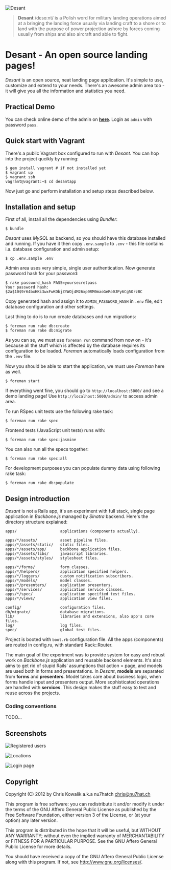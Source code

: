 ![Desant](https://dl.dropbox.com/s/jfvo6fsyzgsdaad/head.png)

<blockquote>
<strong>Desant</strong> /dɛsɑːnt/ is a Polish word for military landing operations aimed 
at a bringing the landing force usually via landing craft to a shore or to 
land with the purpose of power projection ashore by forces coming usually 
from ships and also aircraft and able to fight.
</blockquote>

# Desant - An open source landing pages!

_Desant_ is an open source, neat landing page application. It's simple to
use, customize and extend to your needs. There's an awesome admin area
too - it will give you all the information and statistics you need.

## Practical Demo 

You can check online demo of the admin on [**here**](http://demo.desantapp.com/admin).
Login as `admin` with password `pass`.

## Quick start with Vagrant

There's a public Vagrant box configured to run with _Desant_. You can hop
into the project qucikly by running:

    $ gem install vagrant # if not installed yet
    $ vagrant up
    $ vagrant ssh
    vagrant@vagrant:~$ cd desantapp

Now just go and perform installation and setup steps described below.

## Installation and setup

First of all, install all the dependencies using _Bundler_:

    $ bundle

_Desant_ uses _MySQL_ as backend, so you should have this database installed 
and running. If you have it then copy `.env.sample` to `.env` - this file contains i.a. 
database configuration and admin setup:

    $ cp .env.sample .env

Admin area uses very simple, single user authentication. Now generate
password hash for your password:

    $ rake password_hash PASS=yoursecretpass
    Your password hash: $2a$10$9r64bxHKi3wxFwKDbjZYWOj4M26xp0RM0maoGeRo0JPy6Cg5OrzBC

Copy generated hash and assign it to `ADMIN_PASSWORD_HASH` in `.env` file,
edit database configuration and other settings.

Last thing to do is to run create databases and run migrations: 

    $ foreman run rake db:create
    $ foreman run rake db:migrate

As you can se, we must use `foreman run` command from now on - it's because
all the stuff which is affected by the database requires its configuration
to be loaded. _Foreman_ automatically loads configuration from the `.env`
file.

Now you should be able to start the application, we must use _Foreman_
here as well.

    $ foreman start

If everything went fine, you should go to `http://localhost:5000/` and see
a demo landing page! Use `http://localhost:5000/admin/` to access admin
area.

To run RSpec unit tests use the following rake task:

    $ foreman run rake spec

Frontend tests (JavaScript unit tests) runs with:

    $ foreman run rake spec:jasmine

You can also run all the specs together:

    $ foreman run rake spec:all
    
For development purposes you can populate dummy data using following
rake task:

    $ foreman run rake db:populate

## Design introduction

_Desant_ is not a Rails app, it's an experiment with full stack, single
page application in _Backbone.js_ managed by _Sinatra_ backend. Here's
the directory structure explained:

    apps/                   applications (components actually).

    apps/*/assets/          asset pipeline files.
    apps/*/assets/static/   static files.
    apps/*/assets/app/      backbone application files.
    apps/*/assets/libs/     javascript libraries.
    apps/*/assets/styles/   stylesheet files.

    apps/*/forms/           form classes.
    apps/*/helpers/         application specified helpers. 
    apps/*/loggers/         custom notification subscribers.
    apps/*/models/          model classes.
    apps/*/presenters/      application presenters.
    apps/*/services/        application service classes.
    apps/*/spec/            application specified test files.  
    apps/*/views/           application view files.

    config/                 configuration files.
    db/migrate/             database migrations.
    lib/                    libraries and extensions, also app's core files.
    log/                    log files.
    spec/                   global test files.

Project is booted with `boot.rb` configuration file. All the apps (components)
are routed in config.ru, with standard Rack::Router.

The main goal of the experiment was to provide system for easy and robust
work on _Backbone.js_ application and reusable backend elements. It's also
aims to get rid of stupid Rails' assumptions that action = page, and models
are used both in forms and presentations. In _Desant_, **models** are separated
from **forms** and **presenters**. Model takes care about business logic, when
forms handle input and presenters output. More sophisticated operations
are handled with **services**. This design makes the stuff easy to test
and reuse across the projects.

### Coding conventions

TODO...

## Screenshots

![Registered users](https://dl.dropbox.com/s/ss5sbn8e4hh834i/5.png)

![Locations](https://dl.dropbox.com/s/q6frhrhnrnov8q5/3.png)

![Login page](https://dl.dropbox.com/s/qmyjs6792oeob7b/1.png)

## Copyright

Copyright (C) 2012 by Chris Kowalik a.k.a nu7hatch <chris@nu7hat.ch>

This program is free software: you can redistribute it and/or modify
it under the terms of the GNU Affero General Public License as published by
the Free Software Foundation, either version 3 of the License, or
(at your option) any later version.

This program is distributed in the hope that it will be useful,
but WITHOUT ANY WARRANTY; without even the implied warranty of
MERCHANTABILITY or FITNESS FOR A PARTICULAR PURPOSE.  See the
GNU Affero General Public License for more details.

You should have received a copy of the GNU Affero General Public License
along with this program. If not, see <http://www.gnu.org/licenses/>.
